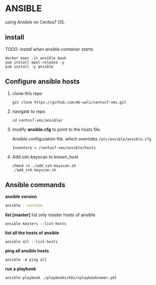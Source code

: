 
# ANSIBLE
using Ansible on Centos7 OS.

## install

*TODO: install when ansible container starts.*
```shell
docker exec -it ansible bash
yum install epel-release -y
yum install -y ansible
```

## Configure ansible hosts

1. clone this repo

    ```git
    git clone https://github.com/mb-wali/centos7-vms.git
    ```

2. navigate to repo

    ```shell
    cd centos7-vms/ansible/
    ```

3. modify **ansible.cfg** to point to the hosts file.

    Ansible configuration file.
    which overrides `/etc/ansible/ansible.cfg`

    ```
    Inventory = /centos7-vms/ansible/hosts
    ```

4. Add ssh-keyscan to known_host
    ```shell
    chmod +x ./add_ssh-keyscan.sh
    ./add_ssh-keyscan.sh
    ```
## Ansible commands

**ansible version**
```bash
ansible --version
```

**list [master]**
list only master hosts of ansible
```shell
ansible masters --list-hosts
```

**list all the hosts of ansible**
```shell
ansible all --list-hosts
```

**ping all ansible hosts**
```shell
ansible -m ping all
```

**run a playbook**
```shell
ansible-playbook ./playbooks/k8s/<playbookname>.yml
```

